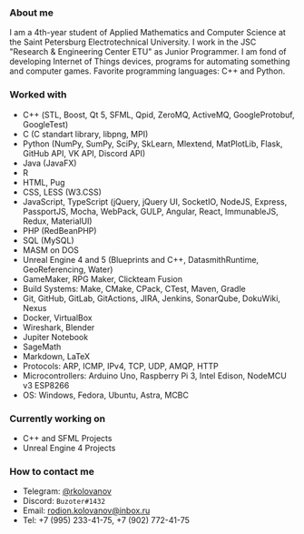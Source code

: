 ### About me

I am a 4th-year student of Applied Mathematics and Computer Science at the Saint Petersburg Electrotechnical University. I work in the JSC "Research & Engineering Center ETU" as Junior Programmer. I am fond of developing Internet of Things devices, programs for automating something and computer games. Favorite programming languages: C++ and Python.

### Worked with

- С++ (STL, Boost, Qt 5, SFML, Qpid, ZeroMQ, ActiveMQ, GoogleProtobuf, GoogleTest)
- C (C standart library, libpng, MPI)
- Python (NumPy, SumPy, SciPy, SkLearn, Mlextend, MatPlotLib, Flask, GitHub API, VK API, Discord API)
- Java (JavaFX)
- R
- HTML, Pug
- CSS, LESS (W3.CSS)
- JavaScript, TypeScript (jQuery, jQuery UI, SocketIO, NodeJS, Express, PassportJS, Mocha, WebPack, GULP, Angular, React, ImmunableJS, Redux, MaterialUI)
- PHP (RedBeanPHP)
- SQL (MySQL)
- MASM on DOS
- Unreal Engine 4 and 5 (Blueprints and C++, DatasmithRuntime, GeoReferencing, Water)
- GameMaker, RPG Maker, Clickteam Fusion
- Build Systems: Make, CMake, CPack, CTest, Maven, Gradle
- Git, GitHub, GitLab, GitActions, JIRA, Jenkins, SonarQube, DokuWiki, Nexus
- Docker, VirtualBox
- Wireshark, Blender
- Jupiter Notebook
- SageMath
- Markdown, LaTeX
- Protocols: ARP, ICMP, IPv4, TCP, UDP, AMQP, HTTP
- Microcontrollers: Arduino Uno, Raspberry Pi 3, Intel Edison, NodeMCU v3 ESP8266
- OS: Windows, Fedora, Ubuntu, Astra, МСВС

### Currently working on

- C++ and SFML Projects
- Unreal Engine 4 Projects

### How to contact me

- Telegram: [@rkolovanov](https://t.me/rkolovanov)
- Discord: `Buzoter#1432`
- Email: rodion.kolovanov@inbox.ru
- Tel: +7 (995) 233-41-75, +7 (902) 772-41-75
